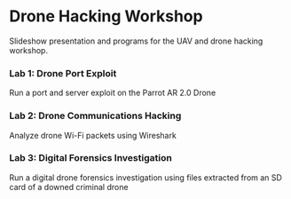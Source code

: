 # Drone Hacking Workshop
Slideshow presentation and programs for the UAV and drone hacking workshop.

### Lab 1: Drone Port Exploit
Run a port and server exploit on the Parrot AR 2.0 Drone

### Lab 2: Drone Communications Hacking
Analyze drone Wi-Fi packets using Wireshark

### Lab 3: Digital Forensics Investigation
Run a digital drone forensics investigation using files extracted from an SD card of a downed criminal drone